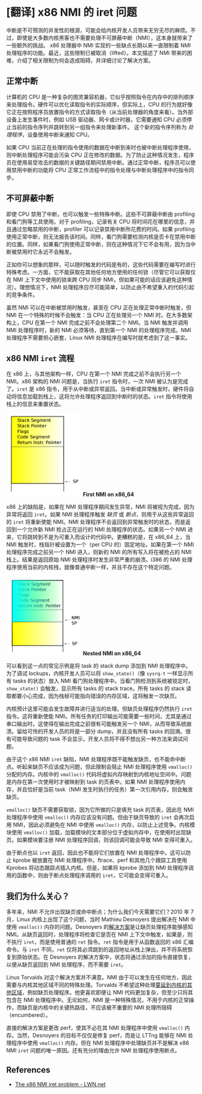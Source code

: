 # [翻译] x86 NMI 的 iret 问题
中断是不可预测的并发性的根源，可能会给内核开发人员带来无穷无尽的麻烦。不过，即使是大多数内核黑客也不需要处理不可屏蔽中断（NMI），这本身就带来了一些额外的挑战。 x86 处理器中 NMI 实现的一些缺点长期以来一直限制着 NMI 处理程序的功能。最近，这些限制已被取消（lifted）。本文描述了 NMI 带来的困难，介绍了相关限制为何会造成阻碍，并详细讨论了解决方案。

## 正常中断
计算机的 CPU 是一种复杂的图灵兼容机器，它似乎按照指令在内存中的排列顺序来处理指令。硬件可以优化读取指令的实际顺序，但实际上，CPU 的行为就好像它正在按照程序员放置指令的方式读取指令（从当前处理器的角度来看）。当外部设备上发生事件时，例如 USB 驱动器、网卡或计时器，它需要通知 CPU 必须停止当前的指令序列并跳转到另一组指令来处理新事件。 这个新的指令序列称为 *处理程序*，设备使用中断来通知 CPU。

如果 CPU 当前正在处理的指令使用的数据在中断到来时也被中断处理程序使用，则中断处理程序可能会污染 CPU 正在修改的数据。为了防止这种情况发生，程序员在使用易受攻击的数据的关键路径期间禁用中断。通过正常中断，程序员可以使用禁用中断的功能将 CPU 正常工作流程中的指令处理与中断处理程序中的指令同步。

## 不可屏蔽中断
即使 CPU 禁用了中断，也可以触发一些特殊中断。这些不可屏蔽中断由 profiling 和看门狗等工具使用。对于 profiling，记录有关 CPU 将时间花在哪里的信息，并且通过忽略禁用的中断，profiler 可以记录禁用中断所花费的时间。如果 profiling 使用正常中断，则无法报告该时间。同样，看门狗需要检测内核是否卡在禁用中断的位置。同样，如果看门狗使用正常中断，则在这种情况下它不会有用，因为当中断被禁用时它永远不会触发。

正如你可以想象的那样，可以随时触发的代码是有的，这些代码需要在编写时进行特殊考虑。一方面，它不能获取在其他任何地方使用的任何锁（尽管它可以获取仅在 NMI 上下文中使用的锁来跨 CPU 同步 NMI，但如果可能的话应该避免这种情况）。理想情况下，NMI 处理程序应尽可能简单，以防止由不希望重入的代码引起的竞争条件。

虽然 NMI 可以在中断被禁用时触发，甚至在 CPU 正在处理正常中断时触发，但 NMI 在一个特殊的时候不会触发：当 CPU 正在处理另一个 NMI 时。在大多数架构上，CPU 在第一个 NMI 完成之前不会处理第二个 NMI。当 NMI 触发并调用 NMI 处理程序时，新的 NMI 必须等待，直到第一个 NMI 的处理程序完成。NMI 处理程序不需要担心嵌套，Linux NMI 处理程序在编写时就考虑到了这一事实。

## x86 NMI `iret` 流程
在 x86 上，与其他架构一样，CPU 在第一个 NMI 完成之前不会执行另一个 NMI。x86 架构的 NMI 问题是，当执行 `iret` 指令时，一次 NMI 被认为是完成了。`iret` 是 x86 指令，用于从中断或异常返回。当中断或异常触发时，硬件将自动将信息加载到栈上，这将允许处理程序返回到中断时的状态。`iret` 指令将使用栈上的信息来重置状态。

![First NMI on x86_64](pic/stack-s.png)
**First NMI on x86_64**

x86 上的缺陷是，如果在 NMI 处理程序期间发生异常，NMI 将被视为完成，因为异常将返回 `iret`。如果 NMI 处理程序触发 *缺页* 或 *断点*，则用于从这些异常返回的 `iret` 将重新使能 NMI。NMI 处理程序不会返回到异常触发时的状态，而是返回到一个允许新 NMI 抢占正在运行的 NMI 处理程序的状态。如果另一个 NMI 进来，它将跳转到不是为可重入而设计的代码中。更糟糕的是，在 x86_64 上，当 NMI 触发时，栈指针被设置为一个（per CPU 的）固定地址。如果在第一个 NMI 处理程序完成之前另一个 NMI 进入，则新的 NMI 的所有写入将在被抢占的 NMI 栈上。结果是返回原始 NMI 处理程序时发生非常严重的崩溃。i386 的 NMI 处理程序使用当前的内核栈，就像普通中断一样，并且不存在这个特定问题。

![Nested NMI on x86_64](pic/stack2-s.png)
**Nested NMI on x86_64**

可以看到这一点的常见示例是将 task 的 stack dump 添加到 NMI 处理程序中。为了调试 lockups，内核开发人员可以将 `show_state()`（像 `sysrq-t` 一样显示所有 tasks 的状态）放入 NMI 看门狗处理程序中。当看门狗检测到系统被锁定时，`show_state()` 会触发，显示所有 tasks 的 stack trace。所有 tasks 的 stack 读取都要小心完成，因为栈帧可能指向错误的内存区域，这将触发一次缺页。

内核预计这里可能会发生故障并进行适当的处理。但缺页处理程序仍然执行 `iret` 指令。这将重新使能 NMI。所有任务的打印输出可能需要一些时间，尤其是通过串口输出时。这使得在输出完成之前很有可能触发另一个 NMI，从而导致系统崩溃。留给可怜的开发人员的将是一部分 dump，并且没有所有 tasks 的回溯。很有可能导致问题的 task 不会显示，开发人员将不得不想出另一种方法来调试问题。

由于这个 x86 NMI `iret` 缺陷，NMI 处理程序既不能触发缺页，也不能命中断点。听起来缺页不应该成为问题，但此限制会阻止 NMI 处理程序使用 `vmalloc()` 分配的内存。内核中的 `vmalloc()` 代码将虚拟内存映射到内核地址空间中。问题是内存在第一次使用时才被映射到 task 的页表中。如果 NMI 处理程序使用内存，并且恰好是当前 task（NMI 发生时执行的任务）第一次引用内存，则会触发缺页。

`vmalloc()` 缺页不需要获取锁，因为它所做的只是填充 task 的页表，因此在 NMI 处理程序中使用 `vmalloc()` 内存应该没有问题。但由于缺页导致的 `iret` 会再次启用 NMI，因此必须避免在 NMI 中使用 `vmalloc()` 内存，以防止上述竞争。内核模块使用 `vmalloc()` 加载，加载模块的文本部分位于虚拟内存中，在使用时出现缺页。如果模块要注册 NMI 处理程序回调，则该回调可能会导致 NMI 变得可重入。

由于断点也以 `iret` 返回，因此也不能将它们放置在 NMI 处理程序中。这可以防止 kprobe 被放置在 NMI 处理程序中。ftrace、perf 和其他几个跟踪工具使用 Kprobes 将动态跟踪点插入内核。但是，如果将 kprobe 添加到 NMI 处理程序调用的函数中，则由于断点处理程序调用的 `iret`，它可能会变得可重入。

## 我们为什么关心？

多年来，NMI 不允许出现缺页或命中断点；为什么我们今天需要它们？2010 年 7 月，Linux 内核上出现了这个问题，当时 Mathieu Desnoyers 提出解决在 NMI 中使用 `vmalloc()` 内存的问题。Desnoyers 的[解决方案](https://lkml.org/lkml/2010/7/14/204)是让缺页处理程序能够感知 NMI。从缺页返回时，处理程序将检查它是否在 NMI 上下文中触发，如果是，则不执行 `iret`，而是使用普通的 `ret` 指令。`ret` 指令是用于从函数返回的 x86 汇编命令。与 `iret` 不同，`ret` 仅将其必须跳到的返回地址从栈上弹出，并不将系统恢复到原始状态。在 Desnoyers 的解决方案中，状态将通过添加的指令直接恢复，以便从缺页返回到 NMI 处理程序，而不需要 `iret`。

Linus Torvalds 对这个解决方案并不满意。NMI 由于可以发生在任何地方，因此需要与内核其他区域不同的特殊处理。Torvalds 不希望这种处理[蔓延到内核的其他区域](https://lkml.org/lkml/2010/7/18/103)，例如缺页处理程序。他更喜欢即便让 NMI 代码更加复杂，但至少只将其包含在 NMI 处理程序中。无论如何，NMI 是一种特殊情况，不用于内核的正常操作，而缺页是内核中的关键热路径，不应该被不重要的 NMI 处理所阻碍（encumbered）。

直接的解决方案是更改 perf，使其不必在其 NMI 处理程序中使用 `vmalloc()` 内存。当然，Desnoyers 的目标不仅仅是修复 perf，而是让 LTTng 能够在 NMI 处理程序中使用 `vmalloc()` 内存。但在 NMI 处理程序中处理缺页并不是解决 x86 NMI `iret` 问题的唯一原因。还有充分的理由允许 NMI 处理程序使用断点。

## References
- [The x86 NMI iret problem - LWN.net](https://lwn.net/Articles/484932/)